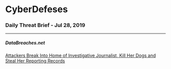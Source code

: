 # CyberDefeses
### Daily Threat Brief - Jul 28, 2019

 
-----
 
##### DataBreaches.net
[Attackers Break Into Home of Investigative Journalist, Kill Her Dogs and Steal Her Reporting Records](https://www.databreaches.net/attackers-break-into-home-of-investigative-journalist-kill-her-dogs-and-steal-her-reporting-records/)
 

